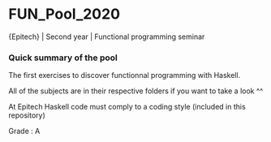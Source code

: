 # FUN_Pool_2020
{Epitech} | Second year | Functional programming seminar

### Quick summary of the pool

The first exercises to discover functionnal programming with Haskell.

All of the subjects are in their respective folders if you want to take a look ^^

At Epitech Haskell code must comply to a coding style (included in this repository)

Grade : A
